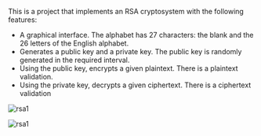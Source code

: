 This is a project that implements an RSA cryptosystem with the following features:

 - A graphical interface. The alphabet has 27 characters: the blank and the 26 letters of the English alphabet.
 - Generates a public key and a private key. The public key is randomly generated in the required interval.
 - Using the public key, encrypts a given plaintext. There is a plaintext validation.
 - Using the private key, decrypts a given ciphertext. There is a ciphertext validation



![rsa1](C:\Users\delia\OneDrive\Documents\rsa1.png)

![rsa1](C:\Users\delia\OneDrive\Documents\rsa2.png)
